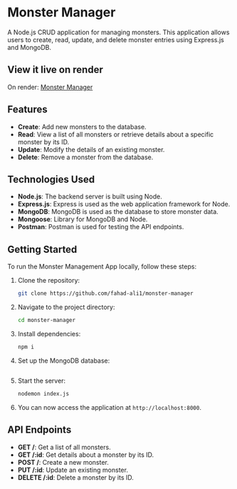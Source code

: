 # Monster Manager

A Node.js CRUD application for managing monsters. This application allows users to create, read, update, and delete monster entries using Express.js and MongoDB.

## View it live on render
On render: [Monster Manager](https://monster-manager.onrender.com)

## Features

- **Create**: Add new monsters to the database.
- **Read**: View a list of all monsters or retrieve details about a specific monster by its ID.
- **Update**: Modify the details of an existing monster.
- **Delete**: Remove a monster from the database.

## Technologies Used

- **Node.js**: The backend server is built using Node.
- **Express.js**: Express is used as the web application framework for Node.
- **MongoDB**: MongoDB is used as the database to store monster data.
- **Mongoose**: Library for MongoDB and Node.
- **Postman**: Postman is used for testing the API endpoints.

## Getting Started

To run the Monster Management App locally, follow these steps:

1. Clone the repository:

    ```bash
    git clone https://github.com/fahad-ali1/monster-manager
    ```

2. Navigate to the project directory:

    ```bash
    cd monster-manager
    ```

3. Install dependencies:

    ```bash
    npm i
    ```

4. Set up the MongoDB database:

   ```bash
   ```

6. Start the server:

    ```bash
    nodemon index.js
    ```

7. You can now access the application at `http://localhost:8000`.

## API Endpoints

- **GET /**: Get a list of all monsters.
- **GET /:id**: Get details about a monster by its ID.
- **POST /**: Create a new monster.
- **PUT /:id**: Update an existing monster.
- **DELETE /:id**: Delete a monster by its ID.
